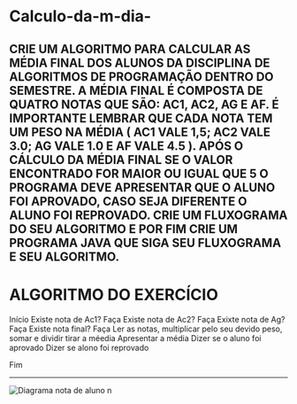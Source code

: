 # Calculo-da-m-dia-
CRIE UM ALGORITMO PARA CALCULAR AS MÉDIA FINAL DOS ALUNOS DA DISCIPLINA DE ALGORITMOS DE PROGRAMAÇÃO DENTRO DO SEMESTRE.  A MÉDIA FINAL É COMPOSTA DE QUATRO NOTAS QUE SÃO: AC1, AC2, AG E AF. É IMPORTANTE LEMBRAR QUE CADA NOTA TEM UM PESO NA MÉDIA ( AC1 VALE 1,5; AC2 VALE 3.0; AG VALE 1.0 E AF VALE 4.5 ).  APÓS O CÁLCULO DA MÉDIA FINAL SE O VALOR ENCONTRADO FOR MAIOR OU IGUAL QUE 5 O PROGRAMA DEVE APRESENTAR QUE O ALUNO FOI APROVADO, CASO SEJA DIFERENTE O ALUNO FOI REPROVADO.  CRIE UM FLUXOGRAMA DO SEU ALGORITMO E POR FIM CRIE UM PROGRAMA JAVA QUE SIGA SEU FLUXOGRAMA E SEU ALGORITMO.
------------------------------------------------------
# ALGORITMO DO EXERCÍCIO

Início
  Existe nota de Ac1? Faça
          Existe nota de Ac2? Faça
	  Exixte nota de Ag? Faça
	  Existe nota final? Faça
		Ler as notas, multiplicar pelo seu devido peso, somar e dividir 
		tirar a méedia 
		Apresentar a média
		Dizer se o aluno foi aprovado
		Dizer se alono foi reprovado 
   
    
Fim


--------------------------------------------------------
![Diagrama nota de aluno](https://user-images.githubusercontent.com/103973512/169708923-71c7744b-56f9-4f1c-8ad2-9e2bdfa06181.jpeg)
n
